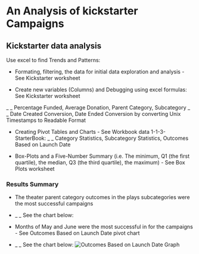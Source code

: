 # An Analysis of kickstarter Campaigns

## Kickstarter data analysis

Use excel to find Trends and Patterns:

* Formating, filtering,  the data for initial data exploration and analysis - See Kickstarter worksheet
 
* Create new variables (Columns) and Debugging using excel formulas: See Kickstarter worksheet

_ _  Percentage Funded, Average Donation, Parent Category, Subcategory
_ _  Date Created Conversion, Date Ended Conversion by converting Unix Timestamps to Readable Format

* Creating Pivot Tables and Charts - See Workbook data 1-1-3-StarterBook:
_ _ Category Statistics, Subcategory Statistics, Outcomes Based on Launch Date

* Box-Plots and a Five-Number Summary (i.e. The minimum, Q1 (the first quartile), the median, Q3 (the third quartile), the maximum) - See Box Plots worksheet
 
### Results Summary 
* The theater parent category outcomes in the plays subcategories were the most successful campaigns

* _ _ See the chart below:

* Months of May and June were the most successful in for the campaigns - See Outcomes Based on Launch Date pivot chart

* _ _ See the chart below:
![Outcomes Based on Launch Date Graph](https://user-images.githubusercontent.com/34750363/147601746-001417e3-8206-407d-9632-6ef3ab33c9e4.png)
